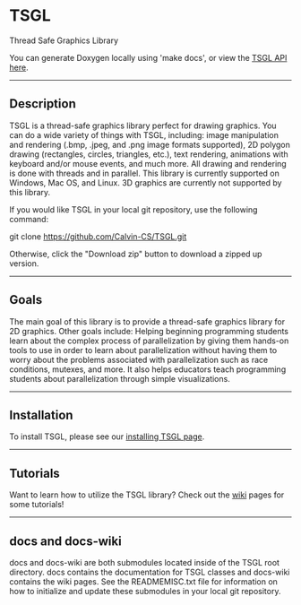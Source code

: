 TSGL
====

Thread Safe Graphics Library

You can generate Doxygen locally using 'make docs', or view the [TSGL API here](http://calvin-cs.github.io/TSGL/html/index.html).

------------
Description
------------
TSGL is a thread-safe graphics library perfect for drawing graphics. You can do a wide variety of things with TSGL, including: image manipulation and rendering (.bmp, .jpeg, and .png image formats supported), 2D polygon drawing (rectangles, circles, triangles, etc.), text rendering, animations with keyboard and/or mouse events, and much more. All drawing and rendering is done with threads and in parallel. This library is currently supported on Windows, Mac OS, and Linux. 3D graphics are currently not supported by this library.

If you would like TSGL in your local git repository, use the following command:

git clone https://github.com/Calvin-CS/TSGL.git

Otherwise, click the "Download zip" button to download a zipped up version.

------------
Goals
------------
The main goal of this library is to provide a thread-safe graphics library for 2D graphics. Other goals include: Helping beginning programming students learn about the complex process of parallelization by giving them hands-on tools to use in order to learn about parallelization without having them to worry about the problems associated with parallelization such as race conditions, mutexes, and more. It also helps educators teach programming students about parallelization through simple visualizations.

--------------
Installation
--------------
To install TSGL, please see our [installing TSGL page](https://github.com/Calvin-CS/TSGL/wiki/Installing-TSGL).

------------
Tutorials
------------
Want to learn how to utilize the TSGL library? Check out the [wiki](https://github.com/Calvin-CS/TSGL/wiki) pages for some tutorials!

------------
docs and docs-wiki
------------
docs and docs-wiki are both submodules located inside of the TSGL root directory. docs contains the documentation for TSGL classes and docs-wiki contains the wiki pages. See the READMEMISC.txt file for information on how to initialize and update these submodules in your local git repository. 
